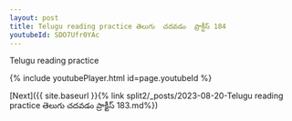 ```yaml
---
layout: post
title: Telugu reading practice తెలుగు  చదవడం  ప్రాక్టీస్ 184
youtubeId: SDO7Ufr0YAc
---
```

 
 
Telugu reading practice
 
 
 
 
 


{% include youtubePlayer.html id=page.youtubeId %}
 
[Next]({{ site.baseurl }}{% link  split2/_posts/2023-08-20-Telugu reading practice తెలుగు  చదవడం  ప్రాక్టీస్ 183.md%})
 
